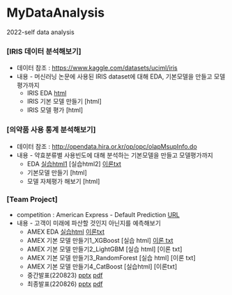 # MyDataAnalysis
2022-self data analysis

### [IRIS 데이터 분석해보기]
  * 데이터 참조 : https://www.kaggle.com/datasets/uciml/iris
  * 내용 - 머신러닝 논문에 사용된 IRIS dataset에 대해 EDA, 기본모델을 만들고 모델평가까지
    * IRIS EDA [html](https://github.com/juheefatal/MyDataAnalysis/blob/main/IRIS_BASIC01.html)
    * IRIS 기본 모델 만들기 [html]
    * IRIS 모델 평가 [html]
    
### [의약품 사용 통계 분석해보기]
  * 데이터 참조 : http://opendata.hira.or.kr/op/opc/olapMsupInfo.do
  * 내용 - 약효분류별 사용빈도에 대해 분석하는 기본모델을 만들고 모델평가까지
    * EDA [실습html1](https://juheefatal.github.io/MyDataAnalysis/Project_01/0818_toyProject_EDA_1.html)
          [실습html2]
          [이론txt](https://github.com/juheefatal/MyDataAnalysis/blob/main/Project_01/study_for_EDA.txt)
    * 기본모델 만들기 [html]
    * 모델 자체평가 해보기 [html]
    
### [Team Project]
  * competition : American Express - Default Prediction [URL](https://www.kaggle.com/competitions/amex-default-prediction)
  * 내용 - 고객이 미래에 파산할 것인지 아닌지를 예측해보기
    * AMEX EDA [실습html](https://juheefatal.github.io/MyDataAnalysis/TeamProject/%EC%9C%A0%EB%A6%BC_20220819_amex_eda.html) 
               [이론txt](https://github.com/juheefatal/MyDataAnalysis/blob/main/TeamProject/memo%20for%20EDA.txt)
    * AMEX 기본 모델 만들기1_XGBoost  [실습 html] [이론 txt](https://github.com/juheefatal/MyDataAnalysis/blob/main/TeamProject/memo%20for%20XGB.txt)
    * AMEX 기본 모델 만들기2_LightGBM [실습 html] [이론 txt]
    * AMEX 기본 모델 만들기3_RandomForest [실습 html] [이론 txt]
    * AMEX 기본 모델 만들기4_CatBoost [실습html] [이론txt]
    * 중간발표(220823) [pptx](https://juheefatal.github.io/MyDataAnalysis/TeamProject/teamAmazon_amex_midPT_simple.pptx)
                       [pdf](https://juheefatal.github.io/MyDataAnalysis/TeamProject/TeamAmazon_amex_mid_simple.pdf)
    * 최종발표(220826) [pptx](https://juheefatal.github.io/MyDataAnalysis/TeamProject/teamAmazon_amex_includeAnimation_finalPT.pptx) 
                       [pdf](https://juheefatal.github.io/MyDataAnalysis/TeamProject/teamAmazon_amex_finalPT.pdf)
